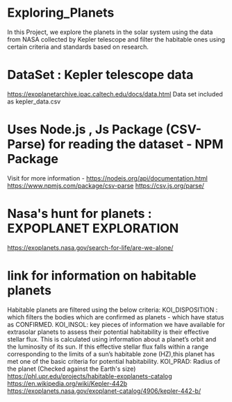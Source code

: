 # Exploring_Planets
In this Project, we explore the planets in the solar system using the data from NASA collected by Kepler telescope and filter the habitable ones using certain criteria and standards based on research. 
# DataSet : Kepler telescope data
https://exoplanetarchive.ipac.caltech.edu/docs/data.html
Data set included as kepler_data.csv
# Uses Node.js , Js   Package (CSV-Parse) for reading the dataset - NPM Package
Visit for more information - https://nodejs.org/api/documentation.html  https://www.npmjs.com/package/csv-parse https://csv.js.org/parse/
# Nasa's hunt for planets : EXPOPLANET EXPLORATION
https://exoplanets.nasa.gov/search-for-life/are-we-alone/
# link for information on habitable planets
Habitable planets are filtered using the below criteria: 
KOI_DISPOSITION : which filters the bodies which are confirmed as planets - which have status as CONFIRMED.
KOI_INSOL: key pieces of information we have available for extrasolar planets to assess their potential habitability is their effective stellar flux.
This is calculated using information about a planet’s orbit and the luminosity of its sun. 
If this effective stellar flux falls within a range corresponding to the limits of a sun’s habitable zone (HZ),this planet has met one of the basic criteria for potential habitability.
KOI_PRAD: Radius of the planet (Checked against the Earth's size)
https://phl.upr.edu/projects/habitable-exoplanets-catalog
https://en.wikipedia.org/wiki/Kepler-442b
https://exoplanets.nasa.gov/exoplanet-catalog/4906/kepler-442-b/

